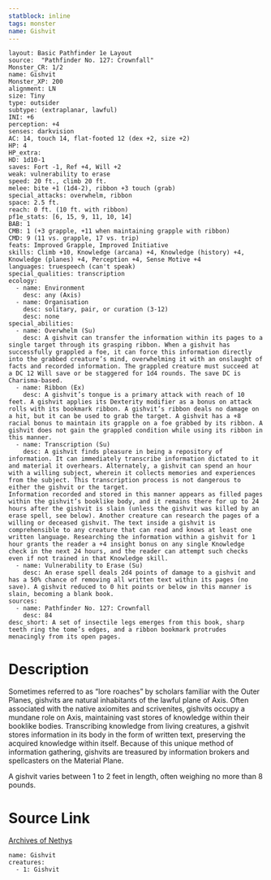 ```yaml
---
statblock: inline
tags: monster
name: Gishvit
---
```

```statblock
layout: Basic Pathfinder 1e Layout
source:  "Pathfinder No. 127: Crownfall"
Monster_CR: 1/2
name: Gishvit
Monster_XP: 200
alignment: LN
size: Tiny
type: outsider
subtype: (extraplanar, lawful)
INI: +6
perception: +4
senses: darkvision
AC: 14, touch 14, flat-footed 12 (dex +2, size +2)
HP: 4
HP_extra: 
HD: 1d10-1
saves: Fort -1, Ref +4, Will +2
weak: vulnerability to erase
speed: 20 ft., climb 20 ft.
melee: bite +1 (1d4-2), ribbon +3 touch (grab)
special_attacks: overwhelm, ribbon
space: 2.5 ft.
reach: 0 ft. (10 ft. with ribbon)
pf1e_stats: [6, 15, 9, 11, 10, 14]
BAB: 1
CMB: 1 (+3 grapple, +11 when maintaining grapple with ribbon)
CMD: 9 (11 vs. grapple, 17 vs. trip)
feats: Improved Grapple, Improved Initiative
skills: Climb +10, Knowledge (arcana) +4, Knowledge (history) +4, Knowledge (planes) +4, Perception +4, Sense Motive +4
languages: truespeech (can't speak)
special_qualities: transcription
ecology:
  - name: Environment
    desc: any (Axis)
  - name: Organisation
    desc: solitary, pair, or curation (3-12)
    desc: none
special_abilities:
  - name: Overwhelm (Su)
    desc: A gishvit can transfer the information within its pages to a single target through its grasping ribbon. When a gishvit has successfully grappled a foe, it can force this information directly into the grabbed creature’s mind, overwhelming it with an onslaught of facts and recorded information. The grappled creature must succeed at a DC 12 Will save or be staggered for 1d4 rounds. The save DC is Charisma-based.
  - name: Ribbon (Ex)
    desc: A gishvit’s tongue is a primary attack with reach of 10 feet. A gishvit applies its Dexterity modifier as a bonus on attack rolls with its bookmark ribbon. A gishvit’s ribbon deals no damage on a hit, but it can be used to grab the target. A gishvit has a +8 racial bonus to maintain its grapple on a foe grabbed by its ribbon. A gishvit does not gain the grappled condition while using its ribbon in this manner.
  - name: Transcription (Su)
    desc: A gishvit finds pleasure in being a repository of information. It can immediately transcribe information dictated to it and material it overhears. Alternately, a gishvit can spend an hour with a willing subject, wherein it collects memories and experiences from the subject. This transcription process is not dangerous to either the gishvit or the target.
Information recorded and stored in this manner appears as filled pages within the gishvit’s booklike body, and it remains there for up to 24 hours after the gishvit is slain (unless the gishvit was killed by an erase spell, see below). Another creature can research the pages of a willing or deceased gishvit. The text inside a gishvit is comprehensible to any creature that can read and knows at least one written language. Researching the information within a gishvit for 1 hour grants the reader a +4 insight bonus on any single Knowledge check in the next 24 hours, and the reader can attempt such checks even if not trained in that Knowledge skill.
  - name: Vulnerability to Erase (Su)
    desc: An erase spell deals 2d4 points of damage to a gishvit and has a 50% chance of removing all written text within its pages (no save). A gishvit reduced to 0 hit points or below in this manner is slain, becoming a blank book.
sources:
  - name: Pathfinder No. 127: Crownfall
    desc: 84
desc_short: A set of insectile legs emerges from this book, sharp teeth ring the tome’s edges, and a ribbon bookmark protrudes menacingly from its open pages.
```
# Description
Sometimes referred to as “lore roaches” by scholars familiar with the Outer Planes, gishvits are natural inhabitants of the lawful plane of Axis. Often associated with the native axiomites and scrivenites, gishvits occupy a mundane role on Axis, maintaining vast stores of knowledge within their booklike bodies. Transcribing knowledge from living creatures, a gishvit stores information in its body in the form of written text, preserving the acquired knowledge within itself. Because of this unique method of information gathering, gishvits are treasured by information brokers and spellcasters on the Material Plane.

 A gishvit varies between 1 to 2 feet in length, often weighing no more than 8 pounds.
# Source Link
[Archives of Nethys](https://aonprd.com/MonsterDisplay.aspx?ItemName=Gishvit)
```encounter-table
name: Gishvit
creatures:
  - 1: Gishvit
```
